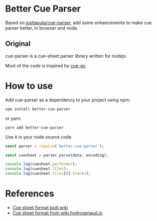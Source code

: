 Better Cue Parser
=======

Based on [justlaputa/cue-parser](https://github.com/justlaputa/cue-parser), add some enhancements to make cue parser better, in browser and node.

## Original

cue-parser is a cue-sheet parser library written for nodejs.

Most of the code is inspired by [cue-go](https://github.com/vchimishuk/cue-go)

How to use
=======
Add cue-parser as a dependency to your project using npm:

```shell
npm install better-cue-parser
```

or yarn:

```shell
yarn add better-cue-parser
```

Use it in your node source code

```javascript
const parser = require('better-cue-parser');

const cuesheet = parser.parse(data, encoding);

console.log(cuesheet.performer);
console.log(cuesheet.files);
console.log(cuesheet.files[0].tracks);
```

References
==========

- [Cue sheet format kodi.wiki](http://kodi.wiki/view/Cue_sheets)
- [Cue sheet format from wiki.hydrogenaud.io](http://wiki.hydrogenaud.io/index.php?title=Cue_sheet)
